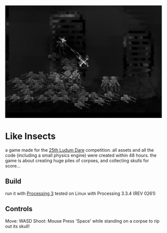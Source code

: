 ![screenshot](https://github.com/eelfroth/like-insects/blob/master/screenshot.jpg "Like Insects")
# Like Insects
a game made for the [25th Ludum Dare](http://ludumdare.com/compo/ludum-dare-25/?action=preview&uid=7288) competition. all assets and all the code (including a small physics engine) were created within 48 hours.
the game is about creating huge piles of corpses, and collecting skulls for score…

## Build
run it with [Processing 3](https://processing.org/download/)
tested on Linux with Processing 3.3.4 (REV 0261)

## Controls
Move: WASD
Shoot: Mouse
Press 'Space' while standing on a corpse to rip out its skull!
